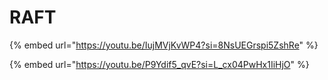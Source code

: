 # RAFT

{% embed url="https://youtu.be/IujMVjKvWP4?si=8NsUEGrspi5ZshRe" %}

{% embed url="https://youtu.be/P9Ydif5_qvE?si=L_cx04PwHx1IiHjO" %}
